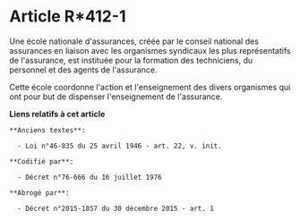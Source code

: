 # Article R*412-1

Une école nationale d'assurances, créée par le conseil national des assurances en liaison avec les organismes syndicaux les
plus représentatifs de l'assurance, est instituée pour la formation des techniciens, du personnel et des agents de
l'assurance.

Cette école coordonne l'action et l'enseignement des divers organismes qui ont pour but de dispenser l'enseignement de
l'assurance.

**Liens relatifs à cet article**

	**Anciens textes**:

	  - Loi n°46-835 du 25 avril 1946 - art. 22, v. init.

	**Codifié par**:

	  - Décret n°76-666 du 16 juillet 1976

	**Abrogé par**:

	  - Décret n°2015-1857 du 30 décembre 2015 - art. 1
